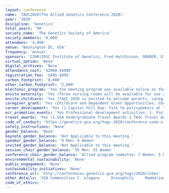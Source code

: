 ```yaml
---
layout: conference 
name: 'TAGC2020(The Allied Genetics Conference 2020)'
year: '2020'
discipline: 'Genetics'
total_years: '90'
society_name: 'The Genetics Society of America'
society_members: '6,000'
attendees: '4,000'
venue: 'Washington DC, USA'
frequency: 'Annual'
sponsors: 'CIHR|IRSC Institute of Genetics, Fred Hutchinson, GRUBER, G3, Regeneron, USBiological life Sciences, Genetics, INSCRIPTA, Zymogen, Rare Disease Models and Mechanisms Network, DUPONT, Cold Spring Harbor Laboratory Meeting and Courses Program'
virtual_option: 'None'
digital_archives: 'None'
attendance_cost: '$2000-$4000'
registration_fee: '$495-$995'
carbon_footprint: '8,000'
other_carbon_footprint: '2,000'
electonic_program: 'Yes the meeting program was available online on the conference website.'
onsite_maternity: 'Yes (Three nursing rooms will be available for use at TAGC 2020:     On the ballroom level (Potomac Ballroom Green Room)     Outside of the Prince George’s Exhibition Hall     Near the Woodrow Wilson Ballroom The rooms will be open from 7:30 a.m. until 10:00 p.m. from Wednesday through Saturday and 7:30 a.m. until 12:00 p.m. on Sunday and will be open to all conference attendees. Each room can accommodate multiple people in screen-off areas and will provide comfortable seating, outlets, a refrigerator, sanitizing wipes, and hand sanitizer. The rooms will be near bathrooms for access to sinks. Space will be available in each room for storing pumping equipment, bottles, etc.; however, the room will not be secured, so any items left are at your discretion. All items must be removed from the nursing rooms at the end of each day and by Sunday, April 26, 2020, at 12:00 p.m. Attendees who are guests at the Gaylord National Resort may take labelled breast milk to the front desk to be stored in a freezer.)'
onsite_childcare: 'Yes (TAGC 2020 is excited to welcome parents, caregivers, and their children) have PArents on Slack with their own Code of Conduct: https://docs.google.com/document/d/13BSTA4A2RG-eQHXU_ra8Ea7p4LDfF2khwFSiyE2tmDs/edit    On-site childcare for TAGC 2020 will be provided for children age 6 months–12 years by ACCENT on Children’s Arrangements.   A meetup for Parents in Science will be held during the morning coffee break   Join the Parents in Science Slack to socialize and share resources with other parent scientists.  Children are allowed in keynote, concurrent, and poster sessions; this includes babywearing of young children.  To ensure the safety of all children in attendance and to create a productive and fulfilling meeting atmosphere for all attendees, we ask all parents and caregivers to abide by the following guidelines: Children age 12 and under must be accompanied by an adult in all meeting areas. Parents and caregivers should do their best to ensure that children are not disruptive to any sessions they attend (including poster sessions). Large sessions will have seating at the back of the room reserved for attendees with children to allow for easy access into and out of the room. These seats will be clearly marked.  For safety reasons, children are not allowed in the exhibit/poster hall during set-up or break-down times.  Resources: Milk Stork, BabyQuip '
caregiver_grant: 'Yes (Childcare and Dependent Grant Opportunities: GSA members attending TAGC 2020 are eligible to apply for a grant to cover child- or dependent-care costs incurred due to meeting attendance)'
career_development: 'Yes (1.Capitol Hill Day: Talk to policymakers at this special advocacy event the day before the conference.  2.Community and Connections: Meet new colleagues and learn from stimulating discussions on topics you care about! Join us moderated discussion tables on scientific, professional development, and community topics. All career stages are welcome!  3.CURE Workshop: Learn about course-based research experiences (CUREs) from experienced faculty 4.Diversity, Equity, and Inclusion Session: In this session, speakers will discuss ways that our community can foster a more inclusive scientific culture. We invite abstracts on these important topics both from life scientists and from those who study social sciences and the humanities.  5.GENETICS Peer Review Training Workshop: Becoming a better reviewer will help you to become a better author and to hone some of the skills central to scientific success. 6.Grants and Funding: Learn about funding decisions and get tips from experienced investigators and program officers.  7.Industry Sessions: TAGC’s Industry Sessions will bring together scientists from industry and academia to encourage collaboration and stimulate technology development 8.The Biotech Pipeline: This session explores how discoveries move from the research setting through the industry pipeline to the marketplace. 9.Genetic Technology in Practice: Learn about the latest advances in the use of genetic technology in agriculture. 10.Discovering Careers in Industry: This session offers a window into scientific careers in the private sector 11.Meet the Editors: Visit the GSA booth in the Exhibit Hall to sign up for a 15-minute consultation with a GENETICS or G3 editor. Consultations will be held during the Friday and Saturday Poster Sessions 12.Meetups: Stop by and meet other attendees who share your interests and challenges! Meetups are scheduled on the following topics     Disability in science     LGBTQ+ in science     Parents in science     PUI educators     Science communication     TAGC alone (for those traveling without labmates) 13.New Faculty Forum: Network, learn, and find support at this one-day workshop designed for new faculty and advanced postdocs. 14.Publishing Q&A: Join journal editors to discuss the ins-and-outs of getting your articles published.  15.Recruitment Event:TAGC’s recruitment program will bring together jobseekers and organizations from all sectors of the workforce to discuss employment opportunities. Companies and organizations can identify qualified talent entering the market and job candidates can learn about new career options and job leads 16.Scientific Writing Workshop: Through this workshop, graduate students and postdocs will explore topics relevant to scientific writing through a series of lectures and interactive sessions.'
ecr_promotion_events: 'Yes Professional development activities: 1. Poster Awards: Undergraduate and graduate student GSA members are eligible for GSA Poster Awards. Poster Viewing Invitations: Amplify your work and seek expert feedback by inviting specific scientists to attend your poster presentation.   2. Recruitment Event:TAGC’s recruitment program will bring together jobseekers and organizations from all sectors of the workforce to discuss employment opportunities. Companies and organizations can identify qualified talent entering the market and job candidates can learn about new career options and job leads.  3. Undergraduate Platform Sessions: This session provides an opportunity for undergraduate students to highlight their research accomplishments while making connections.)'
travel_awards: 'Yes (1.GSA Undergraduate Travel Awards 2.TAGC Travel Awards 3.TAGC Travel Awards – New Faculty members 4.FASEB DREAM Mentored Poster/Platform Presenter Award)'
code_of_conduct: 'https://genetics-gsa.org/tagc-2020/conference-code-of-conduct/'
safety_instructions: 'None'
gender_balance: 'None'
keynote_gender_balance: 'Not Applicable to this meeting.'
speaker_gender_balance: '9 Men: 6 Women'
invited_gender_balance: 'Not Applicable to this meeting.'
session_chair_gender_balance: '55 Men: 55 Women '
conference_chair_gender_balance: 'Allied program committe: 7 Women: 5 Men their chair: 1 Man'
environmental_sustainability: 'None'
public_engagement: 'None'
sustainability_initiatives: 'None'
conference_url: 'http://conferences.genetics-gsa.org/tagc/2020/index'
other_details: 'GSA Communities C. elegans     Drosophila     Mammalian     PEQG     Xenopus     Yeast     Zebrafish'
code_of_ethics: ''
---
```


